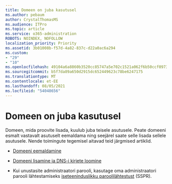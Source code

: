 ```yaml
---
title: Domeen on juba kasutusel
ms.author: pebaum
author: CrystalThomasMS
ms.audience: ITPro
ms.topic: article
ms.service: o365-administration
ROBOTS: NOINDEX, NOFOLLOW
localization_priority: Priority
ms.assetid: 3b01008b-f57d-4a82-837c-d22a0ac6a294
ms.custom:
- "29"
- "10"
ms.openlocfilehash: 49104a6a8860b3520cc85747a5e702c1521a062f6b50ccf09738c4f0343d528e
ms.sourcegitcommit: b5f7da89a650d2915dc652449623c78be6247175
ms.translationtype: MT
ms.contentlocale: et-EE
ms.lasthandoff: 08/05/2021
ms.locfileid: "54048656"
---
```

# <a name="the-domain-is-already-in-use"></a>Domeen on juba kasutusel

Domeen, mida proovite lisada, kuulub juba teisele asutusele. Peate domeeni esmalt vastavalt asutuselt eemaldama ning seejärel saate selle lisada sellele asutusele. Nende toimingute tegemisel aitavad teid järgmised artiklid.
  
- [Domeeni eemaldamine](https://docs.microsoft.com/microsoft-365/admin/get-help-with-domains/remove-a-domain)

- [Domeeni lisamine ja DNS-i kirjete loomine](https://docs.microsoft.com/microsoft-365/admin/get-help-with-domains/create-dns-records-at-any-dns-hosting-provider)

- Kui unustasite administraatori parooli, kasutage oma administraatori parooli lähtestamiseks [iseteeninduslikku paroolilähtestust](https://passwordreset.microsoftonline.com/) (SSPR).
